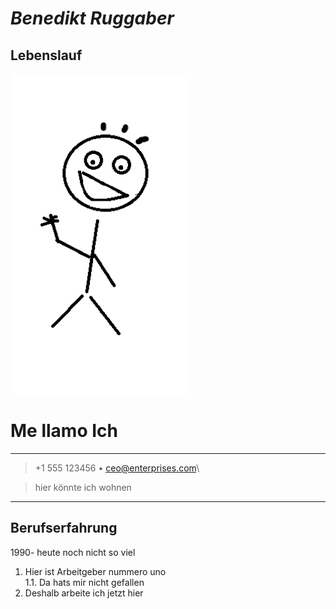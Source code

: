 # ***Benedikt Ruggaber***

## **Lebenslauf**


![profilbild](unnamed.png)



# Me llamo Ich

----

> +1 555 123456  • ceo@enterprises.com\ 

> hier könnte ich wohnen

----

## Berufserfahrung
1990- heute noch nicht so viel

1. Hier ist Arbeitgeber nummero uno    
   1.1. Da hats mir nicht gefallen
2. Deshalb arbeite ich jetzt hier


